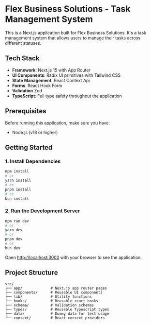 # Flex Business Solutions - Task Management System

This is a Next.js application built for Flex Business Solutions. It's a task management system that allows users to
manage their tasks across different statuses.

## Tech Stack

-   **Framework**: Next.js 15 with App Router
-   **UI Components**: Radix UI primitives with Tailwind CSS
-   **State Management**: React Context Api
-   **Forms**: React Hook Form
-   **Validation** Zod
-   **TypeScript**: Full type safety throughout the application

## Prerequisites

Before running this application, make sure you have:

-   Node.js (v18 or higher)

## Getting Started

### 1. Install Dependencies

```bash
npm install
# or
yarn install
# or
pnpm install
# or
bun install
```

### 2. Run the Development Server

```bash
npm run dev
# or
yarn dev
# or
pnpm dev
# or
bun dev
```

Open [http://localhost:3000](http://localhost:3000) with your browser to see the application.

## Project Structure

```
src/
├── app/             # Next.js app router pages
├── components/      # Reusable UI components
├── lib/             # Utility functions
├── hooks/           # Reusable react hooks
├── schema/          # Validation schemas
├── types/           # Reusable Typescript types
├── data/            # Dummy data for test usage
└── context/         # React context providers
```
